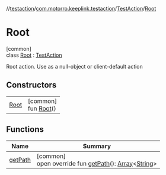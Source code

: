 //[testaction](../../../../index.md)/[com.motorro.keeplink.testaction](../../index.md)/[TestAction](../index.md)/[Root](index.md)

# Root

[common]\
class [Root](index.md) : [TestAction](../index.md)

Root action. Use as a null-object or client-default action

## Constructors

| | |
|---|---|
| [Root](-root.md) | [common]<br>fun [Root](-root.md)() |

## Functions

| Name | Summary |
|---|---|
| [getPath](get-path.md) | [common]<br>open override fun [getPath](get-path.md)(): [Array](https://kotlinlang.org/api/latest/jvm/stdlib/kotlin/-array/index.html)&lt;[String](https://kotlinlang.org/api/latest/jvm/stdlib/kotlin/-string/index.html)&gt; |

